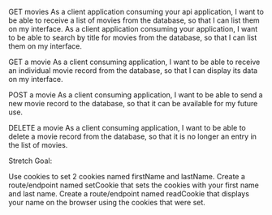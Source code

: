 GET movies
As a client application consuming your api application,
I want to be able to receive a list of movies from the database,
so that I can list them on my interface.
As a client application consuming your application,
I want to be able to search by title for movies from the database,
so that I can list them on my interface.

GET a movie
As a client consuming application, I want to be able to receive an individual movie record from the database, so that I can display its data on my interface.

POST a movie
As a client consuming application, I want to be able to send a new movie record to the database, so that it can be available for my future use.

DELETE a movie
As a client consuming application, I want to be able to delete a movie record from the database, so that it is no longer an entry in the list of movies.

Stretch Goal:

Use cookies to set 2 cookies named firstName and lastName. Create a route/endpoint named setCookie that sets the cookies with your first name and last name. Create a route/endpoint named readCookie that displays your name on the browser using the cookies that were set.